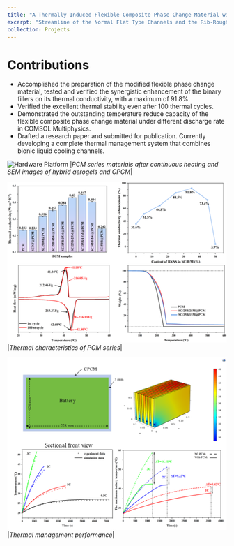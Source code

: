 ```yaml
---
title: "A Thermally Induced Flexible Composite Phase Change Material with Boron Nitride Nanosheets/carbon Nanotubes Modified Skeleton for Battery Thermal Management"
excerpt: "Streamline of the Normal Flat Type Channels and the Rib-Roughened Channels 1<br/><img src='/images/Figure34.png'>"
collection: Projects
---
```

Contributions
======
* Accomplished the preparation of the modified flexible phase change material, tested and verified the synergistic enhancement of the binary fillers on its thermal conductivity, with a maximum of 91.8%.
* Verified the excellent thermal stability even after 100 thermal cycles.
* Demonstrated the outstanding temperature reduce capacity of the flexible composite phase change material under different discharge rate in COMSOL Multiphysics.
* Drafted a research paper and submitted for publication. Currently developing a complete thermal management system that combines bionic liquid cooling channels.

![Hardware Platform](/images/Figure31.png)
|*PCM series materials after continuous heating and SEM images of hybrid aerogels and CPCM*|

![Hardware Platform](/images/Figure32.png)
|*Thermal characteristics of PCM series*|

![Hardware Platform](/images/Figure33.png)
|*Thermal management performance*|
